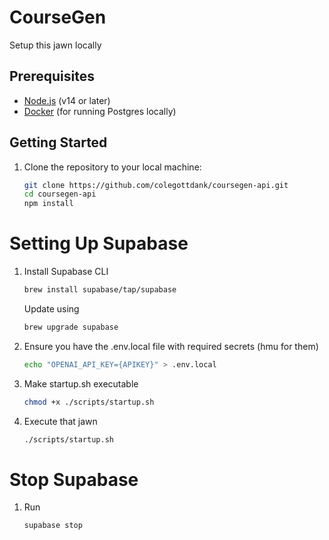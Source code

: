 # CourseGen

Setup this jawn locally

## Prerequisites

- [Node.js](https://nodejs.org/) (v14 or later)
- [Docker](https://www.docker.com/) (for running Postgres locally)

## Getting Started

1. Clone the repository to your local machine:

   ```sh
   git clone https://github.com/colegottdank/coursegen-api.git
   cd coursegen-api
   npm install
   ```

# Setting Up Supabase
1. Install Supabase CLI
   ```sh
   brew install supabase/tap/supabase
   ```
   Update using
   ```sh
   brew upgrade supabase
   ```

2. Ensure you have the .env.local file with required secrets (hmu for them)
   ```sh
   echo "OPENAI_API_KEY={APIKEY}" > .env.local
   ```

3. Make startup.sh executable 
   ```sh
   chmod +x ./scripts/startup.sh
   ```

4. Execute that jawn
   ```sh
   ./scripts/startup.sh
   ```

# Stop Supabase
1. Run
   ```sh
   supabase stop
   ```